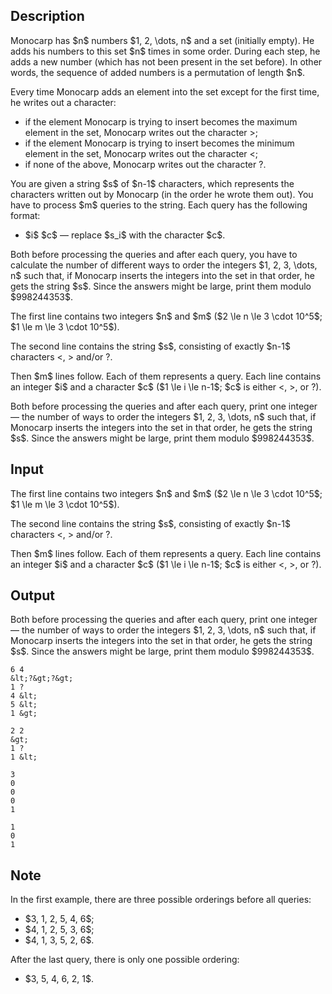 ## Description

<div><p>Monocarp has $n$ numbers $1, 2, \dots, n$ and a set (initially empty). He adds his numbers to this set $n$ times in some order. During each step, he adds a new number (which has not been present in the set before). In other words, the sequence of added numbers is a permutation of length $n$.</p><p>Every time Monocarp adds an element into the set <span class="tex-font-style-bf">except for the first time</span>, he writes out a character:</p><ul> <li> if the element Monocarp is trying to insert becomes the maximum element in the set, Monocarp writes out the character <span class="tex-font-style-tt">&gt;</span>; </li><li> if the element Monocarp is trying to insert becomes the minimum element in the set, Monocarp writes out the character <span class="tex-font-style-tt">&lt;</span>; </li><li> if none of the above, Monocarp writes out the character <span class="tex-font-style-tt">?</span>. </li></ul><p>You are given a string $s$ of $n-1$ characters, which represents the characters written out by Monocarp (in the order he wrote them out). You have to process $m$ queries to the string. Each query has the following format:</p><ul> <li> $i$ $c$ — replace $s_i$ with the character $c$. </li></ul><p>Both before processing the queries and after each query, you have to calculate the number of different ways to order the integers $1, 2, 3, \dots, n$ such that, if Monocarp inserts the integers into the set in that order, he gets the string $s$. Since the answers might be large, print them modulo $998244353$.</p></div><div class="input-specification"><p>The first line contains two integers $n$ and $m$ ($2 \le n \le 3 \cdot 10^5$; $1 \le m \le 3 \cdot 10^5$).</p><p>The second line contains the string $s$, consisting of exactly $n-1$ characters <span class="tex-font-style-tt">&lt;</span>, <span class="tex-font-style-tt">&gt;</span> and/or <span class="tex-font-style-tt">?</span>.</p><p>Then $m$ lines follow. Each of them represents a query. Each line contains an integer $i$ and a character $c$ ($1 \le i \le n-1$; $c$ is either <span class="tex-font-style-tt">&lt;</span>, <span class="tex-font-style-tt">&gt;</span>, or <span class="tex-font-style-tt">?</span>).</p></div><div class="output-specification"><p>Both before processing the queries and after each query, print one integer — the number of ways to order the integers $1, 2, 3, \dots, n$ such that, if Monocarp inserts the integers into the set in that order, he gets the string $s$. Since the answers might be large, print them modulo $998244353$.</p></div>

## Input

<p>The first line contains two integers $n$ and $m$ ($2 \le n \le 3 \cdot 10^5$; $1 \le m \le 3 \cdot 10^5$).</p><p>The second line contains the string $s$, consisting of exactly $n-1$ characters <span class="tex-font-style-tt">&lt;</span>, <span class="tex-font-style-tt">&gt;</span> and/or <span class="tex-font-style-tt">?</span>.</p><p>Then $m$ lines follow. Each of them represents a query. Each line contains an integer $i$ and a character $c$ ($1 \le i \le n-1$; $c$ is either <span class="tex-font-style-tt">&lt;</span>, <span class="tex-font-style-tt">&gt;</span>, or <span class="tex-font-style-tt">?</span>).</p>

## Output

<p>Both before processing the queries and after each query, print one integer — the number of ways to order the integers $1, 2, 3, \dots, n$ such that, if Monocarp inserts the integers into the set in that order, he gets the string $s$. Since the answers might be large, print them modulo $998244353$.</p>





```input1
6 4
&lt;?&gt;?&gt;
1 ?
4 &lt;
5 &lt;
1 &gt;
```




```input2
2 2
&gt;
1 ?
1 &lt;
```




```output1
3
0
0
0
1
```




```output2
1
0
1
```



## Note

<p>In the first example, there are three possible orderings before all queries: </p><ul> <li> $3, 1, 2, 5, 4, 6$; </li><li> $4, 1, 2, 5, 3, 6$; </li><li> $4, 1, 3, 5, 2, 6$. </li></ul><p>After the last query, there is only one possible ordering: </p><ul> <li> $3, 5, 4, 6, 2, 1$. </li></ul>
